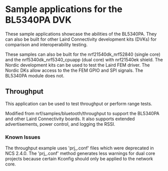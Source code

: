 # Sample applications for the BL5340PA DVK

These sample applications showcase the abilities of the BL5340PA. They can also be built for other Laird Connectivity development kits (DVKs) for comparison and interoperability testing.

These samples can also be built for the nrf21540dk_nrf52840 (single core) and the nrf5340dk_nrf5340_cpuapp (dual core) with nrf21540ek shield. The Nordic development kits can be used to test the Laird FEM driver. The Nordic DKs allow access to the the FEM GPIO and SPI signals. The BL5340PA module does not.

## Throughput

This application can be used to test throughput or perform range tests.

Modified from nrf/samples/bluetooth/throughput to support the BL5340PA and other Laird Connectivity boards. It also supports extended advertisements, power control, and logging the RSSI.

### Known Issues

The throughput example uses 'prj_<board>.conf' files which were deprecated in NCS 2.4.0. The 'prj_<board>.conf' method generates less warnings for dual core projects because certain Kconfig should only be applied to the network core.
